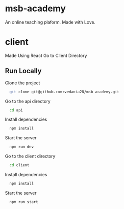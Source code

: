 # msb-academy
An online teaching plaform.
Made with Love.

# client
Made Using React
Go to Client Directory

## Run Locally

Clone the project

```bash
  git clone git@github.com:vedanta28/msb-academy.git
```

Go to the api directory

```bash
  cd api
```

Install dependencies

```bash
  npm install
```

Start the server

```bash
  npm run dev
```

Go to the client directory

```bash
  cd client
```

Install dependencies

```bash
  npm install
```

Start the server

```bash
  npm run start
```